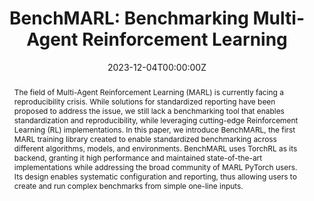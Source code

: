 ---
title: "BenchMARL: Benchmarking Multi-Agent Reinforcement Learning"
authors:
- admin
- prorok
- Vincent Moens

date: "2023-12-04T00:00:00Z"
doi: ""

# Schedule page publish date (NOT publication's date).
publishDate: "2017-01-01T00:00:00Z"

# Publication type.
# Legend: 0 = Uncategorized; 1 = Conference paper; 2 = Journal article;
# 3 = Preprint / Working Paper; 4 = Report; 5 = Book; 6 = Book section;
# 7 = Thesis; 8 = Patent
publication_types: ["3"]

# Publication name and optional abbreviated publication name.
publication: In *Preprint*
publication_short: In *Preprint*

abstract: The field of Multi-Agent Reinforcement Learning (MARL) is currently facing a reproducibility crisis. While solutions for standardized reporting have been proposed to address the issue, we still lack a benchmarking tool that enables standardization and reproducibility, while leveraging cutting-edge Reinforcement Learning (RL) implementations. In this paper, we introduce BenchMARL, the first MARL training library created to enable standardized benchmarking across different algorithms, models, and environments. BenchMARL uses TorchRL as its backend, granting it high performance and maintained state-of-the-art implementations while addressing the broad community of MARL PyTorch users. Its design enables systematic configuration and reporting, thus allowing users to create and run complex benchmarks from simple one-line inputs.
# Summary. An optional shortened abstract.
summary: BenchMARL is a library for benchmarking Multi-Agent Reinforcement Learning (MARL) using TorchRL. BenchMARL allows to quickly compare different MARL algorithms, tasks, and models while being systematically grounded in its two core tenets&#58; reproducibility and standardization.

tags:
- Multi-Agent Reinforcement Learning

featured: true

links:
- name: Docs
  url: https://benchmarl.readthedocs.io/
- name: Wandb Benchmarks
  url: https://wandb.ai/matteobettini/benchmarl-public/reportlist
- name: Talk
  url: https://www.youtube.com/watch?v=1tOIMgJf_VQ
- name: arXiv
  url: https://arxiv.org/abs/2312.01472
url_pdf: ''
url_code: 'https://github.com/facebookresearch/BenchMARL'
url_dataset: ''
url_poster: ''
url_project: ''
url_slides: ''
url_source: ''
url_video: ''

# Featured image
# To use, add an image named `featured.jpg/png` to your page's folder. 
image:
  caption: 'BenchMARL execution diagram'
  placement: 2
  preview_only: false

# Associated Projects (optional).
#   Associate this publication with one or more of your projects.
#   Simply enter your project's folder or file name without extension.
#   E.g. `internal-project` references `content/project/internal-project/index.md`.
#   Otherwise, set `projects: []`.
projects: []

# Slides (optional).
#   Associate this publication with Markdown slides.
#   Simply enter your slide deck's filename without extension.
#   E.g. `slides: "example"` references `content/slides/example/index.md`.
#   Otherwise, set `slides: ""`.
slides: ""
---